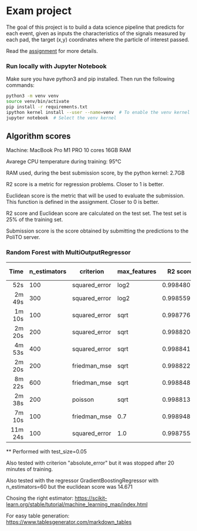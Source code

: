 # Exam project

The goal of this project is to build a data science pipeline that predicts for each event, given as inputs the characteristics of the signals measured by each pad, the target (x,y) coordinates where the particle of interest passed.

Read the [assignment](Assignment_Winter_2024.pdf) for more details.

### Run locally with Jupyter Notebook
Make sure you have python3 and pip installed. Then run the following commands:

```bash
python3 -m venv venv
source venv/bin/activate
pip install -r requirements.txt
ipython kernel install --user --name=venv  # To enable the venv kernel on jupyter
jupyter notebook  # Select the venv kernel
```


## Algorithm scores

Machine: MacBook Pro M1 PRO 10 cores 16GB RAM

Avarege CPU temperature during training: 95°C

RAM used, during the best submission score, by the python kernel: 2.7GB

R2 score is a metric for regression problems. Closer to 1 is better.

Euclidean score is the metric that will be used to evaluate the submission. 
This function is defined in the assignment. Closer to 0 is better.

R2 score and Euclidean score are calculated on the test set. The test set is 25% of the training set.

Submission score is the score obtained by submitting the predictions to the PoliTO server.

### Random Forest with MultiOutputRegressor
|    Time | n_estimators | criterion     | max_features | R2 score   | Euclidean score | Submission score |
|--------:|--------------|---------------|--------------|------------|-----------------|------------------|
| 52s     | 100          | squared_error | log2         | 0.99848024 | 5.369           | 5.577            |
| 2m 49s  | 300          | squared_error | log2         | 0.99855958 | 5.220           | 5.730            |
| 1m 10s  | 100          | squared_error | sqrt         | 0.99877615 | 4.842 [4.703]** | 5.243 [5.157]**  |
| 2m 20s  | 200          | squared_error | sqrt         | 0.99882048 | 4.753           | 5.153            |
| 4m 53s  | 400          | squared_error | sqrt         | 0.99884119 | 4.708           | **5.104**        |
| 2m 20s  | 200          | friedman_mse  | sqrt         | 0.99882251 | 4.746           | skip             |
| 8m 22s  | 600          | friedman_mse  | sqrt         | 0.99884875 | 4.690           | TO SUBMIT (15GB) |
| 2m 38s  | 200          | poisson       | sqrt         | 0.99881351 | 4.759           | skip             |
| 7m 10s  | 100          | friedman_mse  | 0.7          | 0.99894805 | **4.425**       | TO SUBMIT (2.5GB)|
| 11m 24s | 100          | squared_error | 1.0          | 0.99875576 | 4.689           | 5.361            |

** Performed with test_size=0.05

Also tested with criterion "absolute_error" but it was stopped after 20 minutes of training.

Also tested with the regressor GradientBoostingRegressor with n_estimators=60 but the euclidean score was 14.671

Chosing the right estimator: https://scikit-learn.org/stable/tutorial/machine_learning_map/index.html

For easy table generation:
https://www.tablesgenerator.com/markdown_tables
